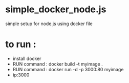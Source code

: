 
# simple_docker_node.js
simple setup for node.js using docker file

# to run :
<ul>
  <li>install docker</li>
  <li>RUN command : docker build -t myimage .    </li>
   <li>RUN command : docker run -d -p 3000:80 myimage   </li>
   <li>ip:3000 </li>



 
